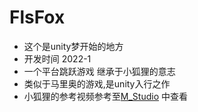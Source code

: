 # FlsFox
- 这个是unity梦开始的地方
- 开发时间 2022-1
- 一个平台跳跃游戏 继承于小狐狸的意志
- 类似于马里奥的游戏,是unity入行之作
- 小狐狸的参考视频参考至[M_Studio](https://space.bilibili.com/370283072) 中查看
